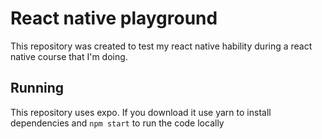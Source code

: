 # React native playground

This repository was created to test my react native hability during a react native course that I'm doing. 

## Running

This repository uses expo. If you download it use yarn to install dependencies and 
```npm start``` to run the code locally